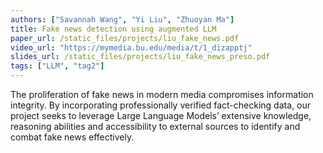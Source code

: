 ```yaml
---
authors: ["Savannah Wang", "Yi Liu", "Zhuoyan Ma"]
title: Fake news detection using augmented LLM 
paper_url: /static_files/projects/liu_fake_news.pdf
video_url: "https://mymedia.bu.edu/media/t/1_dizapptj"
slides_url: /static_files/projects/liu_fake_news_preso.pdf
tags: ["LLM", "tag2"]
---
```


The proliferation of fake news in modern media compromises information integrity.
By incorporating professionally verified fact-checking data, our project seeks to leverage
Large Language Models’ extensive knowledge, reasoning abilities and accessibility to
external sources to identify and combat fake news effectively.
